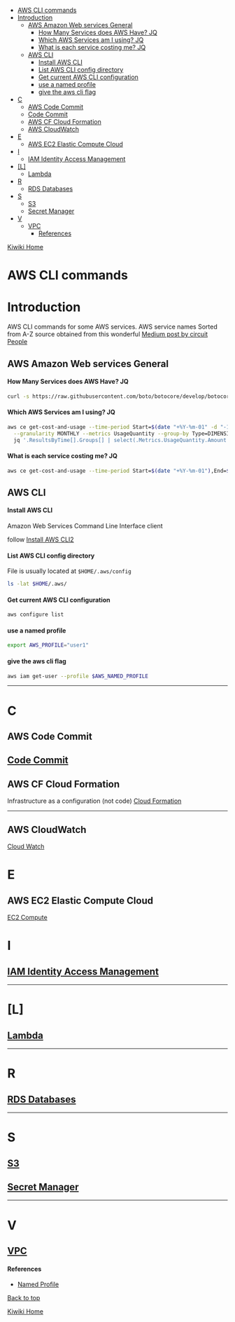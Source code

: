 - [AWS CLI commands](#aws-cli-commands)
- [Introduction](#introduction)
  - [AWS Amazon Web services General](#aws-amazon-web-services-general)
      - [How Many Services does AWS Have? JQ](#how-many-services-does-aws-have-jq)
      - [Which AWS Services am I using? JQ](#which-aws-services-am-i-using-jq)
      - [What is each service costing me? JQ](#what-is-each-service-costing-me-jq)
  - [AWS CLI](#aws-cli)
      - [Install AWS CLI](#install-aws-cli)
      - [List AWS CLI config directory](#list-aws-cli-config-directory)
      - [Get current AWS CLI configuration](#get-current-aws-cli-configuration)
      - [use a named profile](#use-a-named-profile)
      - [give the aws cli flag](#give-the-aws-cli-flag)
- [C](#c)
  - [AWS Code Commit](#aws-code-commit)
  - [Code Commit](#code-commit)
  - [AWS CF Cloud Formation](#aws-cf-cloud-formation)
  - [AWS CloudWatch](#aws-cloudwatch)
- [E](#e)
  - [AWS EC2 Elastic Compute Cloud](#aws-ec2-elastic-compute-cloud)
- [I](#i)
  - [IAM Identity Access Management](#iam-identity-access-management)
- [\[L\]](#l)
  - [Lambda](#lambda)
- [R](#r)
  - [RDS Databases](#rds-databases)
- [S](#s)
  - [S3](#s3)
  - [Secret Manager](#secret-manager)
- [V](#v)
  - [VPC](#vpc)
      - [References](#references)

[Kiwiki Home](/../../)
# AWS CLI commands

# Introduction

AWS CLI commands for some AWS services. AWS service names Sorted from A-Z
source obtained from this wonderful [Medium post by circuit People](https://medium.com/circuitpeople/aws-cli-with-jq-and-bash-9d54e2eabaf1)

## AWS Amazon Web services General

#### How Many Services does AWS Have? JQ

```bash
curl -s https://raw.githubusercontent.com/boto/botocore/develop/botocore/data/endpoints.json | jq -r '.partitions[0].services | keys[]' | wc -l
```

#### Which AWS Services am I using? JQ

```bash
aws ce get-cost-and-usage --time-period Start=$(date "+%Y-%m-01" -d "-1 Month"),End=$(date --date="$(date +'%Y-%m-01') - 1 second" -I) \
  --granularity MONTHLY --metrics UsageQuantity --group-by Type=DIMENSION,Key=SERVICE | \
  jq '.ResultsByTime[].Groups[] | select(.Metrics.UsageQuantity.Amount > 0) | .Keys[0]'
```

#### What is each service costing me? JQ

```bash
aws ce get-cost-and-usage --time-period Start=$(date "+%Y-%m-01"),End=$(date --date="$(date +'%Y-%m-01') + 1 month  - 1 second" -I) --granularity MONTHLY --metrics USAGE_QUANTITY BLENDED_COST  --group-by Type=DIMENSION,Key=SERVICE | jq '[ .ResultsByTime[].Groups[] | select(.Metrics.BlendedCost.Amount > "0") | { (.Keys[0]): .Metrics.BlendedCost } ] | sort_by(.Amount) | add'
```

## AWS CLI

#### Install AWS CLI

Amazon Web Services Command Line Interface client

follow [Install AWS CLI2](https://docs.aws.amazon.com/cli/latest/userguide/install-cliv2-linux.html)

#### List AWS CLI config directory

File is usually located at `$HOME/.aws/config`

```bash
ls -lat $HOME/.aws/
```

#### Get current AWS CLI configuration

```bash
aws configure list
```

#### use a named profile

``` bash
export AWS_PROFILE="user1"
```

#### give the aws cli flag
``` bash
aws iam get-user --profile $AWS_NAMED_PROFILE
```

---

# C

## AWS Code Commit
[Code Commit](./code-commit.md)
---

## AWS CF Cloud Formation
Infrastructure as a configuration (not code)
[Cloud Formation](./cloud-formation.md)

---
## AWS CloudWatch
[Cloud Watch](./cloud-watch.md)

# E

## AWS EC2 Elastic Compute Cloud
[EC2 Compute](./ec2.md)

# I
## [IAM Identity Access Management](./iam.md)

---
# [L]
## [Lambda](./lambda.md)
---

# R

## [RDS Databases]((./rds.md))

---

# S

## [S3](./s3.md)

## [Secret Manager](./secrets-manager.md)

---

# V

## [VPC](./vpc.md)

#### References
- [Named Profile](https://docs.aws.amazon.com/cli/latest/userguide/cli-configure-files.html#cli-configure-files-using-profiles)

[Back to top](#)

[Kiwiki Home](/../../)